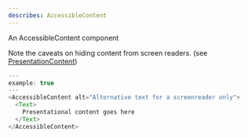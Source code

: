 ```yaml
---
describes: AccessibleContent
---
```


An AccessibleContent component

Note the caveats on hiding content from screen readers.
(see [PresentationContent](#PresentationContent))

```js
---
example: true
---
<AccessibleContent alt="Alternative text for a screenreader only">
  <Text>
    Presentational content goes here
  </Text>
</AccessibleContent>
```
